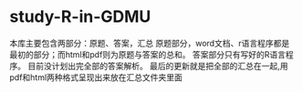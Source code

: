 # study-R-in-GDMU
本库主要包含两部分：原题、答案，汇总
原题部分，word文档、r语言程序都是最初的部分；而html和pdf则为原题与答案的总和。
答案部分只有写好的R语言程序。
目前没计划出完全部的答案解析。
最后的更新就是把全部的汇总在一起,用pdf和html两种格式呈现出来放在汇总文件夹里面
